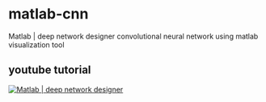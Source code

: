 # matlab-cnn
Matlab | deep network designer
convolutional neural network using matlab visualization tool

## youtube tutorial
[![Matlab | deep network designer ](https://img.youtube.com/vi/9_yFFUbSOss/0.jpg)](https://www.youtube.com/watch?v=9_yFFUbSOss)

